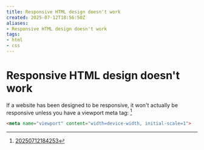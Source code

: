 ```yaml
---
title: Responsive HTML design doesn't work
created: 2025-07-12T18:56:50Z
aliases:
- Responsive HTML design doesn't work
tags:
- html
- css
---
```


# Responsive HTML design doesn't work

If a website has been designed to be responsive, it won't actually be responsive unless you have a viewport meta tag: [^1]

```html
<meta name="viewport" content="width=device-width, initial-scale=1">
```

[^1]: [20250712184253](../entries/20250712184253.md)
